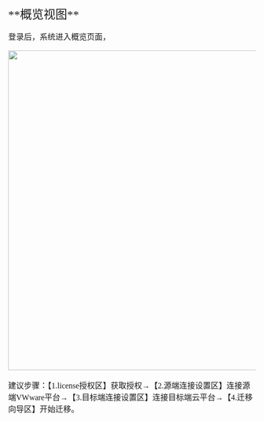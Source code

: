 

 <p id="概览视图"></p>
 <font face="方正正黑简体" size=5 >**概览视图**  </font> 
 </br></br>
<font face="中易宋体" size=3>登录后，系统进入概览页面，</font>
</br></br>
<img src="https://github.com/oneprocloud/hypermotion_docs/raw/master/images/image_hm_saas/5.png" width="650">
</br>
<font face="中易宋体" size=3></br>建议步骤：【1.license授权区】获取授权→【2.源端连接设置区】连接源端VWware平台→【3.目标端连接设置区】连接目标端云平台→【4.迁移向导区】开始迁移。</font>
 